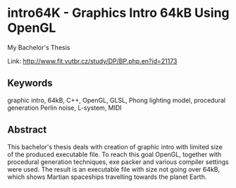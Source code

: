 # intro64K - Graphics Intro 64kB Using OpenGL
My Bachelor's Thesis

Link: http://www.fit.vutbr.cz/study/DP/BP.php.en?id=21173

## Keywords
graphic intro, 64kB, C++, OpenGL, GLSL, Phong lighting model, procedural generation Perlin noise, L-system, MIDI
## Abstract
This bachelor's thesis deals with creation of graphic intro with limited size of the produced executable file. To reach this goal OpenGL, together with procedural generation techniques, exe packer and various compiler settings were used. The result is an executable file with size not going over 64kB, which shows Martian spaceships travelling towards the planet Earth.
